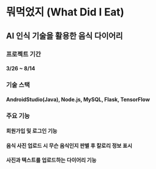 # 뭐먹었지 (What Did I Eat)

## AI 인식 기술을 활용한 음식 다이어리

### 프로젝트 기간

#### 3/26 ~ 8/14

### 기술 스택

#### AndroidStudio(Java), Node.js, MySQL, Flask, TensorFlow

### 주요 기능

#### 회원가입 및 로그인 기능
#### 음식 사진 업로드 시 무슨 음식인지 판별 후 칼로리 정보 표시
#### 사진과 텍스트를 업로드하는 다이어리 기능
